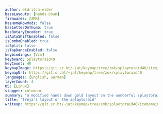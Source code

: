 ```yaml
---
author: eldritch-elder
baseLayouts: [Hands Down]
firmwares: [ZMK]
hasHomeRowMods: false
hasLetterOnThumb: true
hasRotaryEncoder: true
isAutoShiftEnabled: false
isComboEnabled: true
isSplit: false
isTapDanceEnabled: false
keybindings: [Vim]
keyboard: Splaytoraid40
keyCount: 40
keymapImage: https://git.sr.ht/~jat/keymap/tree/zmk/splaytoraid40/item/layout.png
keymapUrl: https://git.sr.ht/~jat/keymap/tree/zmk/splaytoraid40
languages: [English, German]
layerCount: 4
OS: [Linux]
stagger: columnar
summary: "a modified hands down gold layout on the wonderful splaytoraid40 by freya-irl"
title: "freja's layout or the splaytoraid"
writeup: https://git.sr.ht/~jat/keymap/tree/zmk/splaytoraid40/item/main.org
---
```

